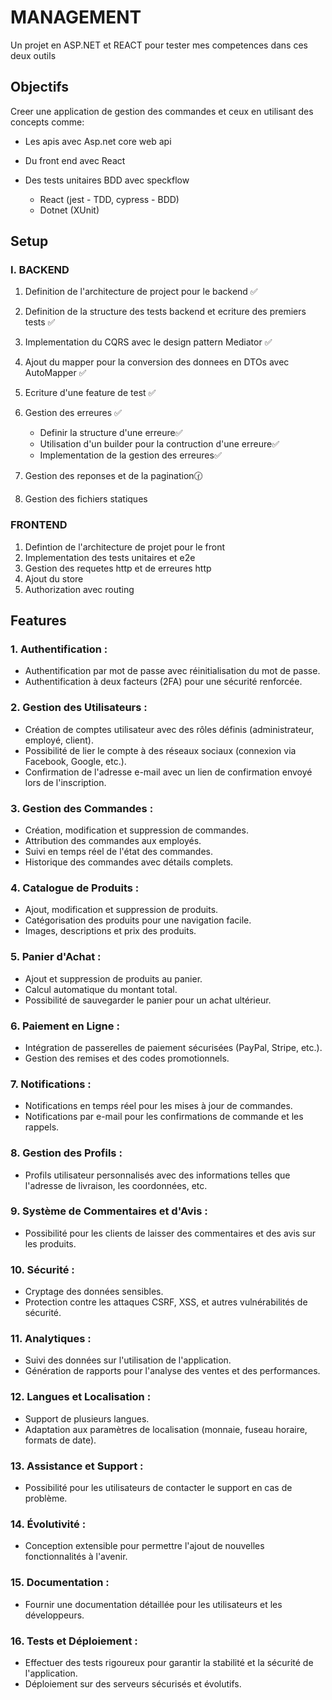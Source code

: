 # MANAGEMENT

Un projet en ASP.NET et REACT pour tester mes competences dans ces deux outils

## Objectifs

Creer une application de gestion des commandes et ceux en utilisant des concepts comme:

- Les apis avec Asp.net core web api
- Du front end avec React
- Des tests unitaires BDD avec speckflow

  - React (jest - TDD, cypress - BDD)
  - Dotnet (XUnit)

## Setup

### I. BACKEND

1. Definition de l'architecture de project pour le backend ✅
2. Definition de la structure des tests backend et ecriture des premiers tests ✅
3. Implementation du CQRS avec le design pattern Mediator ✅
4. Ajout du mapper pour la conversion des donnees en DTOs avec AutoMapper ✅
5. Ecriture d'une feature de test ✅
6. Gestion des erreures ✅

    - Definir la structure d'une erreure✅
    - Utilisation d'un builder pour la contruction d'une erreure✅
    - Implementation de la gestion des erreures✅
7. Gestion des reponses et de la pagination🕜
8. Gestion des fichiers statiques

### FRONTEND

1. Defintion de l'architecture de projet pour le front
2. Implementation des tests unitaires et e2e
3. Gestion des requetes http et de erreures http
4. Ajout du store
5. Authorization avec routing

## Features

### 1. **Authentification :**

- Authentification par mot de passe avec réinitialisation du mot de passe.
- Authentification à deux facteurs (2FA) pour une sécurité renforcée.

### 2. **Gestion des Utilisateurs :**

- Création de comptes utilisateur avec des rôles définis (administrateur, employé, client).
- Possibilité de lier le compte à des réseaux sociaux (connexion via Facebook, Google, etc.).
- Confirmation de l'adresse e-mail avec un lien de confirmation envoyé lors de l'inscription.

### 3. **Gestion des Commandes :**

- Création, modification et suppression de commandes.
- Attribution des commandes aux employés.
- Suivi en temps réel de l'état des commandes.
- Historique des commandes avec détails complets.

### 4. **Catalogue de Produits :**

- Ajout, modification et suppression de produits.
- Catégorisation des produits pour une navigation facile.
- Images, descriptions et prix des produits.

### 5. **Panier d'Achat :**

- Ajout et suppression de produits au panier.
- Calcul automatique du montant total.
- Possibilité de sauvegarder le panier pour un achat ultérieur.

### 6. **Paiement en Ligne :**

- Intégration de passerelles de paiement sécurisées (PayPal, Stripe, etc.).
- Gestion des remises et des codes promotionnels.

### 7. **Notifications :**

- Notifications en temps réel pour les mises à jour de commandes.
- Notifications par e-mail pour les confirmations de commande et les rappels.

### 8. **Gestion des Profils :**

- Profils utilisateur personnalisés avec des informations telles que l'adresse de livraison, les coordonnées, etc.

### 9. **Système de Commentaires et d'Avis :**

- Possibilité pour les clients de laisser des commentaires et des avis sur les produits.

### 10. **Sécurité :**

- Cryptage des données sensibles.
- Protection contre les attaques CSRF, XSS, et autres vulnérabilités de sécurité.

### 11. **Analytiques :**

- Suivi des données sur l'utilisation de l'application.
- Génération de rapports pour l'analyse des ventes et des performances.

### 12. **Langues et Localisation :**

- Support de plusieurs langues.
- Adaptation aux paramètres de localisation (monnaie, fuseau horaire, formats de date).

### 13. **Assistance et Support :**

- Possibilité pour les utilisateurs de contacter le support en cas de problème.

### 14. **Évolutivité :**

- Conception extensible pour permettre l'ajout de nouvelles fonctionnalités à l'avenir.

### 15. **Documentation :**

- Fournir une documentation détaillée pour les utilisateurs et les développeurs.

### 16. **Tests et Déploiement :**

- Effectuer des tests rigoureux pour garantir la stabilité et la sécurité de l'application.
- Déploiement sur des serveurs sécurisés et évolutifs.
